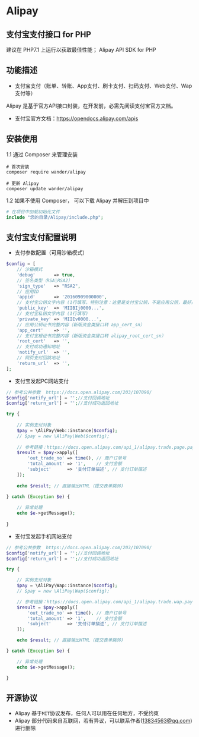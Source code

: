 # Alipay
支付宝支付接口 for PHP
----

建议在 PHP7.1 上运行以获取最佳性能；
Alipay API SDK for PHP

功能描述
----

* 支付宝支付（账单、转账、App支付、刷卡支付、扫码支付、Web支付、Wap支付等）

Alipay 是基于官方API接口封装，在开发前，必需先阅读支付宝官方文档。

* 支付宝官方文档：https://opendocs.alipay.com/apis

安装使用
----
1.1 通过 Composer 来管理安装

```shell
# 首次安装 
composer require wander/alipay

# 更新 Alipay
composer update wander/alipay
```

1.2 如果不使用 Composer， 可以下载 Alipay 并解压到项目中

```php
# 在项目中加载初始化文件
include "您的目录/Alipay/include.php";
```


支付宝支付配置说明
----

* 支付参数配置（可用沙箱模式）

```php
$config = [
    // 沙箱模式
    'debug'       => true,
    // 签名类型（RSA|RSA2）
    'sign_type'   => "RSA2",
    // 应用ID
    'appid'       => '20160909000000',
    // 支付宝公钥文字内容 (1行填写，特别注意：这里是支付宝公钥，不是应用公钥，最好从开发者中心的网页上去复制)
    'public_key'  => 'MIIBIj0000...',
    // 支付宝私钥文字内容 (1行填写)
    'private_key' => 'MIIEv0000...',
    // 应用公钥证书完整内容（新版资金类接口转 app_cert_sn）
    'app_cert'    => '',
    // 支付宝根证书完整内容（新版资金类接口转 alipay_root_cert_sn）
    'root_cert'   => '',
    // 支付成功通知地址
    'notify_url'  => '',
    // 网页支付回跳地址
    'return_url'  => '',
];
```

* 支付宝发起PC网站支付

```php
// 参考公共参数  https://docs.open.alipay.com/203/107090/
$config['notify_url'] = '';//支付回调地址
$config['return_url'] = '';//支付成功返回地址

try {
    
    // 实例支付对象
    $pay = \AliPay\Web::instance($config);
    // $pay = new \AliPay\Web($config);
    
    // 参考链接：https://docs.open.alipay.com/api_1/alipay.trade.page.pay
    $result = $pay->apply([
        'out_trade_no' => time(), // 商户订单号
        'total_amount' => '1',    // 支付金额
        'subject'      => '支付订单描述', // 支付订单描述
    ]);
    
    echo $result; // 直接输出HTML（提交表单跳转)
    
} catch (Exception $e) {

    // 异常处理
    echo $e->getMessage();
    
}
```

* 支付宝发起手机网站支付

```php
// 参考公共参数  https://docs.open.alipay.com/203/107090/
$config['notify_url'] = '';//支付回调地址
$config['return_url'] = '';//支付成功返回地址

try {

    // 实例支付对象
    $pay = \AliPay\Wap::instance($config);
    // $pay = new \AliPay\Wap($config);

    // 参考链接：https://docs.open.alipay.com/api_1/alipay.trade.wap.pay
    $result = $pay->apply([
        'out_trade_no' => time(), // 商户订单号
        'total_amount' => '1',    // 支付金额
        'subject'      => '支付订单描述', // 支付订单描述
    ]);

    echo $result; // 直接输出HTML（提交表单跳转)

} catch (Exception $e) {

    // 异常处理
    echo $e->getMessage();

}
```



开源协议
----

* Alipay 基于`MIT`协议发布，任何人可以用在任何地方，不受约束
* Alipay 部分代码来自互联网，若有异议，可以联系作者(13834563@qq.com)进行删除

